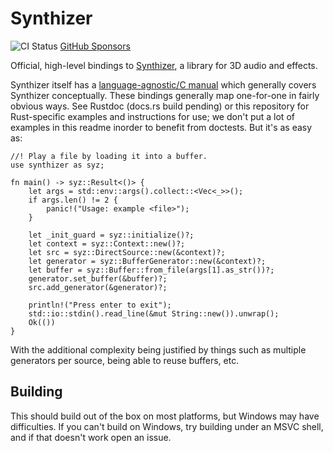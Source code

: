 # Synthizer

![CI Status](https://github.com/github/synthizer/synthizer-rs/workflows/main.yml/badge.svg)
[GitHub Sponsors](https://github.com/sponsors/ahicks92)

Official, high-level bindings to
[Synthizer](https://github.com/synthizer/synthizer), a library for 3D audio and
effects.

Synthizer itself has a [language-agnostic/C manual](https://synthizer.github.io)
which generally covers Synthizer conceptually.  These bindings generally map
one-for-one in fairly obvious ways.  See Rustdoc (docs.rs build pending) or this
repository for Rust-specific examples and instructions for use; we don't put a
lot of examples in this readme inorder to benefit from doctests.  But it's as
easy as:

```
//! Play a file by loading it into a buffer.
use synthizer as syz;

fn main() -> syz::Result<()> {
    let args = std::env::args().collect::<Vec<_>>();
    if args.len() != 2 {
        panic!("Usage: example <file>");
    }

    let _init_guard = syz::initialize()?;
    let context = syz::Context::new()?;
    let src = syz::DirectSource::new(&context)?;
    let generator = syz::BufferGenerator::new(&context)?;
    let buffer = syz::Buffer::from_file(args[1].as_str())?;
    generator.set_buffer(&buffer)?;
    src.add_generator(&generator)?;

    println!("Press enter to exit");
    std::io::stdin().read_line(&mut String::new()).unwrap();
    Ok(())
}
```

With the additional complexity being justified by things such as multiple
generators per source, being able to reuse buffers, etc.


## Building

This should build out of the box on most platforms, but Windows may have
difficulties.  If you can't build on Windows, try building under an MSVC shell,
and if that doesn't work open an issue.
